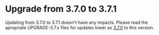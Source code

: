 # Upgrade from 3.7.0 to 3.7.1

Updating from 3.7.0 to 3.7.1 doesn't have any impacts. Please read the apropriate UPGRADE-3.7.x files for updates lower as [3.7.0](UPGRADE-3.7.0.md) to this version.

